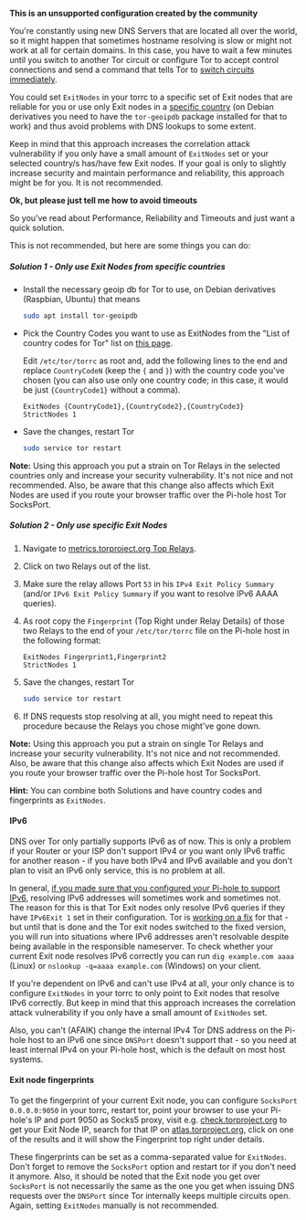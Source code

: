 **This is an unsupported configuration created by the community**

You're constantly using new DNS Servers that are located all over the world, so it might happen that sometimes hostname resolving is slow or might not work at all for certain domains. In this case, you have to wait a few minutes until you switch to another Tor circuit or configure Tor to accept control connections and send a command that tells Tor to [switch circuits immediately](https://superuser.com/a/139018).

You could set `ExitNodes` in your torrc to a specific set of Exit nodes that are reliable for you or use only Exit nodes in a [specific country](https://b3rn3d.herokuapp.com/blog/2014/03/05/tor-country-codes/) (on Debian derivatives you need to have the `tor-geoipdb` package installed for that to work) and thus avoid problems with DNS lookups to some extent.

Keep in mind that this approach increases the correlation attack vulnerability if you only have a small amount of `ExitNodes` set or your selected country/s has/have few Exit nodes. If your goal is only to slightly increase security and maintain performance and reliability, this approach might be for you. It is not recommended.

**Ok, but please just tell me how to avoid timeouts**

So you've read about Performance, Reliability and Timeouts and just want a quick solution.

This is not recommended, but here are some things you can do:

##### Solution 1 - Only use Exit Nodes from specific countries

* Install the necessary geoip db for Tor to use, on Debian derivatives (Raspbian, Ubuntu) that means

    ```bash
    sudo apt install tor-geoipdb
    ```

* Pick the Country Codes you want to use as ExitNodes from the "List of country codes for Tor" list on [this page](https://b3rn3d.herokuapp.com/blog/2014/03/05/tor-country-codes).

    Edit `/etc/tor/torrc` as root and, add the following lines to the end and replace `CountryCodeN` (keep the `{` and `}`) with the country code you've chosen (you can also use only one country code; in this case, it would be just `{CountryCode1}` without a comma).

    ```
    ExitNodes {CountryCode1},{CountryCode2},{CountryCode3}
    StrictNodes 1
    ```

* Save the changes, restart Tor

    ```bash
    sudo service tor restart
    ```

**Note:** Using this approach you put a strain on Tor Relays in the selected countries only and increase your security vulnerability. It's not nice and not recommended. Also, be aware that this change also affects which Exit Nodes are used if you route your browser traffic over the Pi-hole host Tor SocksPort.

##### Solution 2 - Only use specific Exit Nodes

1. Navigate to [metrics.torproject.org Top Relays](https://metrics.torproject.org/rs.html#toprelays).
2. Click on two Relays out of the list.
3. Make sure the relay allows Port `53` in his `IPv4 Exit Policy Summary` (and/or `IPv6 Exit Policy Summary` if you want to resolve IPv6 AAAA queries).
4. As root copy the `Fingerprint` (Top Right under Relay Details) of those two Relays to the end of your `/etc/tor/torrc` file on the Pi-hole host in the following format:

    ```
    ExitNodes Fingerprint1,Fingerprint2
    StrictNodes 1
    ```

5. Save the changes, restart Tor

    ```bash
    sudo service tor restart
    ```

6. If DNS requests stop resolving at all, you might need to repeat this procedure because the Relays you chose might've gone down.

**Note:** Using this approach you put a strain on single Tor Relays and increase your security vulnerability. It's not nice and not recommended. Also, be aware that this change also affects which Exit Nodes are used if you route your browser traffic over the Pi-hole host Tor SocksPort.

**Hint:** You can combine both Solutions and have country codes and fingerprints as `ExitNodes`.

#### IPv6

DNS over Tor only partially supports IPv6 as of now. This is only a problem if your Router or your ISP don't support IPv4 or you want only IPv6 traffic for another reason - if you have both IPv4 and IPv6 available and you don't plan to visit an IPv6 only service, this is no problem at all.

In general, [if you made sure that you configured your Pi-hole to support IPv6](https://www.reddit.com/r/pihole/comments/7e0jg9/dns_over_tor/dq4wbry/), resolving IPv6 addresses will sometimes work and sometimes not. The reason for this is that Tor Exit nodes only resolve IPv6 queries if they have `IPv6Exit 1` set in their configuration. Tor is [working on a fix](https://trac.torproject.org/projects/tor/ticket/21311) for that - but until that is done and the Tor exit nodes switched to the fixed version, you will run into situations where IPv6 addresses aren't resolvable despite being available in the responsible nameserver. To check whether your current Exit node resolves IPv6 correctly you can run `dig example.com aaaa` (Linux) or `nslookup -q=aaaa example.com` (Windows) on your client.

If you're dependent on IPv6 and can't use IPv4 at all, your only chance is to configure `ExitNodes` in your torrc to only point to Exit nodes that resolve IPv6 correctly. But keep in mind that this approach increases the correlation attack vulnerability if you only have a small amount of `ExitNodes` set.

Also, you can't (AFAIK) change the internal IPv4 Tor DNS address on the Pi-hole host to an IPv6 one since `DNSPort` doesn't support that - so you need at least internal IPv4 on your Pi-hole host, which is the default on most host systems.

#### Exit node fingerprints

To get the fingerprint of your current Exit node, you can configure `SocksPort 0.0.0.0:9050` in your torrc, restart tor, point your browser to use your Pi-hole's IP and port 9050 as Socks5 proxy, visit e.g. [check.torproject.org](https://check.torproject.org/) to get your Exit Node IP, search for that IP on [atlas.torproject.org](https://atlas.torproject.org), click on one of the results and it will show the Fingerprint top right under details.

These fingerprints can be set as a comma-separated value for `ExitNodes`. Don't forget to remove the `SocksPort` option and restart tor if you don't need it anymore. Also, it should be noted that the Exit node you get over `SocksPort` is not necessarily the same as the one you get when issuing DNS requests over the `DNSPort` since Tor internally keeps multiple circuits open. Again, setting `ExitNodes` manually is not recommended.
